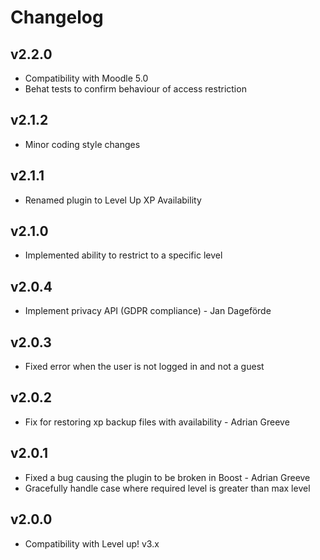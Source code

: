 Changelog
=========

v2.2.0
------

- Compatibility with Moodle 5.0
- Behat tests to confirm behaviour of access restriction

v2.1.2
------

- Minor coding style changes

v2.1.1
------

- Renamed plugin to Level Up XP Availability

v2.1.0
------

- Implemented ability to restrict to a specific level

v2.0.4
------

- Implement privacy API (GDPR compliance) - Jan Dageförde

v2.0.3
------

- Fixed error when the user is not logged in and not a guest

v2.0.2
------

- Fix for restoring xp backup files with availability - Adrian Greeve

v2.0.1
------

- Fixed a bug causing the plugin to be broken in Boost - Adrian Greeve
- Gracefully handle case where required level is greater than max level

v2.0.0
------

- Compatibility with Level up! v3.x
